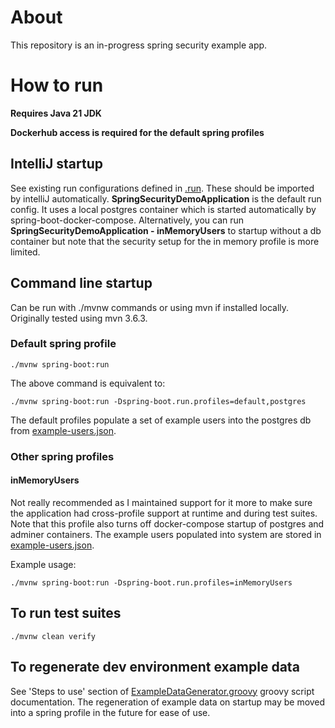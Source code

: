 # About

This repository is an in-progress spring security example app.

# How to run

**Requires Java 21 JDK**

**Dockerhub access is required for the default spring profiles**

## IntelliJ startup

See existing run configurations defined in [.run](.run). These should be imported by intelliJ automatically. **SpringSecurityDemoApplication** is the default run config. It uses a local postgres container which is started automatically by spring-boot-docker-compose. Alternatively, you can run **SpringSecurityDemoApplication - inMemoryUsers** to startup without a db container but note that the security setup for the in memory profile is more limited.

## Command line startup

Can be run with ./mvnw commands or using mvn if installed locally. Originally tested using mvn 3.6.3. 

### Default spring profile

`./mvnw spring-boot:run`

The above command is equivalent to:

`./mvnw spring-boot:run -Dspring-boot.run.profiles=default,postgres`

The default profiles populate a set of example users into the postgres db from [example-users.json](src/main/resources/seed/example-users.json). 

### Other spring profiles

#### inMemoryUsers

Not really recommended as I maintained support for it more to make sure the application had cross-profile support at runtime and during test suites. Note that this profile also turns off docker-compose startup of postgres and adminer containers. The example users populated into system are stored in [example-users.json](src/main/resources/seed/example-users.json).

Example usage:

`./mvnw spring-boot:run -Dspring-boot.run.profiles=inMemoryUsers`

## To run test suites

`./mvnw clean verify`

## To regenerate dev environment example data

See 'Steps to use' section of [ExampleDataGenerator.groovy](ExampleDataGenerator.groovy) groovy script documentation. The regeneration of example data on startup may be moved into a spring profile in the future for ease of use.